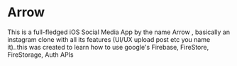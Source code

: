 # Arrow
This is a full-fledged iOS Social Media App by the name Arrow , basically an instagram clone with all its features (UI/UX upload post etc you name it)..this was created  to learn how to use google's Firebase, FireStore, FireStorage, Auth APIs

